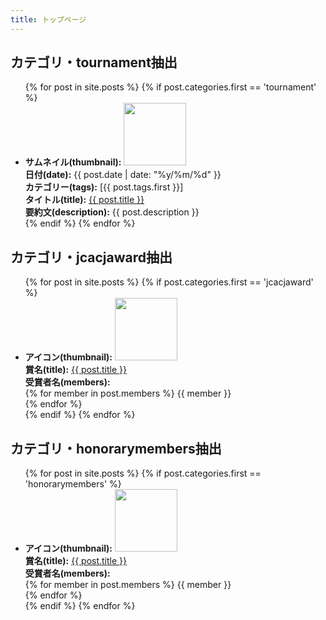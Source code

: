 ```yaml
---
title: トップページ
---
```




<h2>カテゴリ・tournament抽出</h2>
<ul>
  {% for post in site.posts %}
    {% if post.categories.first == 'tournament' %}
    <li>
      <div><b>サムネイル(thumbnail):</b> <img src="{{ site.baseurl }}{{ post.thumbnail }}" style="width:100px;" alt=""></div>
      <div><b>日付(date):</b> {{ post.date | date: "%y/%m/%d" }}</div>
      <div><b>カテゴリー(tags):</b> [{{ post.tags.first }}]</div>
      <div><b>タイトル(title):</b> <a href="{{ post.url | relative_url }}">{{ post.title }}</a></div>
      <div><b>要約文(description):</b> {{ post.description }}</div>
    </li>
    {% endif %}
  {% endfor %}
</ul>


<h2>カテゴリ・jcacjaward抽出</h2>
<ul>
  {% for post in site.posts %}
    {% if post.categories.first == 'jcacjaward' %}
    <li>
      <div><b>アイコン(thumbnail):</b> <img src="{{ site.baseurl }}{{ post.thumbnail }}" style="width:100px;" alt=""></div>
      <div><b>賞名(title):</b> <a href="{{ post.url | relative_url }}">{{ post.title }}</a></div>
      <div>
        <b>受賞者名(members):</b> <br>
        {% for member in post.members %}
        {{ member }}<br>
        {% endfor %}
      </div>
    </li>
    {% endif %}
  {% endfor %}
</ul>


<h2>カテゴリ・honorarymembers抽出</h2>
<ul>
  {% for post in site.posts %}
    {% if post.categories.first == 'honorarymembers' %}
    <li>
      <div><b>アイコン(thumbnail):</b> <img src="{{ site.baseurl }}{{ post.thumbnail }}" style="width:100px;" alt=""></div>
      <div><b>賞名(title):</b> <a href="{{ post.url | relative_url }}">{{ post.title }}</a></div>
      <div>
        <b>受賞者名(members):</b> <br>
        {% for member in post.members %}
        {{ member }}<br>
        {% endfor %}
      </div>
    </li>
    {% endif %}
  {% endfor %}
</ul>
